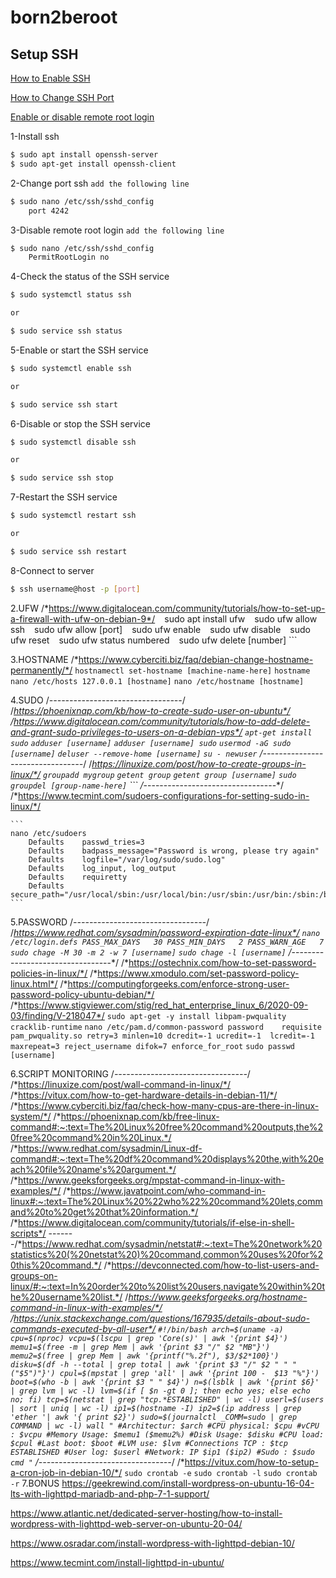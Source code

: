 # born2beroot

## Setup SSH

[How to Enable SSH](https://phoenixnap.com/kb/how-to-enable-ssh-on-debian)

[How to Change SSH Port](https://www.ubuntu18.com/ubuntu-change-ssh-port/)

[Enable or disable remote root login](https://www.ibm.com/docs/en/db2/11.5?topic=installation-enable-disable-remote-root-login)

1-Install ssh
```bash
$ sudo apt install openssh-server
$ sudo apt-get install openssh-client
```
2-Change port ssh ```add the following line```
```bash
$ sudo nano /etc/ssh/sshd_config
    port 4242
```
3-Disable remote root login ```add the following line```
```bash
$ sudo nano /etc/ssh/sshd_config
    PermitRootLogin no
```
4-Check the status of the SSH service
```bash
$ sudo systemctl status ssh

or

$ sudo service ssh status
```
5-Enable or start the SSH service
```bash
$ sudo systemctl enable ssh

or

$ sudo service ssh start
```
6-Disable or stop the SSH service
```bash
$ sudo systemctl disable ssh

or

$ sudo service ssh stop
```
7-Restart the SSH service
```bash
$ sudo systemctl restart ssh

or

$ sudo service ssh restart
```
8-Connect to server
```bash
$ ssh username@host -p [port]
```
    
2.UFW
    /*https://www.digitalocean.com/community/tutorials/how-to-set-up-a-firewall-with-ufw-on-debian-9*/
    ```
    ```
    sudo apt install ufw
    ```
    ```
    sudo ufw allow ssh
    ```
    ```
    sudo ufw allow [port]
    ```
    ```
    sudo ufw enable
    ```
    ```
    sudo ufw disable
    ```
    ```
    sudo ufw reset
    ```
    ```
    sudo ufw status numbered
    ```
    ```
    sudo ufw delete [number]
    ```

3.HOSTNAME
    /*https://www.cyberciti.biz/faq/debian-change-hostname-permanently/*/
    ```
    hostnamectl set-hostname [machine-name-here]
    ```
    ```
    hostname
    ```
    ```
    nano /etc/hosts
        127.0.0.1 [hostname]
    ```
    ```
    nano /etc/hostname
        [hostname]
    ```

4.SUDO
    /*---------------------------------*/
    /*https://phoenixnap.com/kb/how-to-create-sudo-user-on-ubuntu*/
    /*https://www.digitalocean.com/community/tutorials/how-to-add-delete-and-grant-sudo-privileges-to-users-on-a-debian-vps*/
    ```
    apt-get install sudo
    ```
    ```
    adduser [username]
    ```
    ```
    adduser [username] sudo
    ```
    ```
    usermod -aG sudo [username]
    ```
    ```
    deluser --remove-home [username]
    ```
    ```
    su - newuser
    ```
    /*---------------------------------*/
    /*https://linuxize.com/post/how-to-create-groups-in-linux/*/
    ```
    groupadd mygroup
    ```
    ```
    getent group
    ```
    ```
    getent group [username]
    ```
    ```
    sudo groupdel [group-name-here]
    ```
    ```
    /*---------------------------------*/
    /*https://www.tecmint.com/sudoers-configurations-for-setting-sudo-in-linux/*/

    ```
    nano /etc/sudoers
        Defaults    passwd_tries=3
        Defaults    badpass_message="Password is wrong, please try again"
        Defaults    logfile="/var/log/sudo/sudo.log"
        Defaults    log_input, log_output
        Defaults    requiretty
        Defaults    secure_path="/usr/local/sbin:/usr/local/bin:/usr/sbin:/usr/bin:/sbin:/bin:/snap/bin"
    ```

5.PASSWORD
    /*---------------------------------*/
    /*https://www.redhat.com/sysadmin/password-expiration-date-linux*/
    ```
    nano /etc/login.defs
        PASS_MAX_DAYS   30
        PASS_MIN_DAYS   2
        PASS_WARN_AGE   7
    ```
    ```
    sudo chage -M 30 -m 2 -w 7 [username]
    ```
    ```
    sudo chage -l [username]
    ```
    /*---------------------------------*/
    /*https://ostechnix.com/how-to-set-password-policies-in-linux/*/
    /*https://www.xmodulo.com/set-password-policy-linux.html*/
    /*https://computingforgeeks.com/enforce-strong-user-password-policy-ubuntu-debian/*/
    /*https://www.stigviewer.com/stig/red_hat_enterprise_linux_6/2020-09-03/finding/V-218047*/
    ```
    sudo apt-get -y install libpam-pwquality cracklib-runtime
    ```
    ```
    nano /etc/pam.d/common-password
        password    requisite   pam_pwquality.so retry=3 minlen=10 dcredit=-1 ucredit=-1 
                                lcredit=-1 maxrepeat=3 reject_username difok=7 enforce_for_root
    ```
    ```
    sudo passwd [username]
    ```

6.SCRIPT MONITORING
    /*---------------------------------*/
    /*https://linuxize.com/post/wall-command-in-linux/*/
    /*https://vitux.com/how-to-get-hardware-details-in-debian-11/*/
    /*https://www.cyberciti.biz/faq/check-how-many-cpus-are-there-in-linux-system/*/
    /*https://phoenixnap.com/kb/free-linux-command#:~:text=The%20Linux%20free%20command%20outputs,the%20free%20command%20in%20Linux.*/
    /*https://www.redhat.com/sysadmin/Linux-df-command#:~:text=The%20df%20command%20displays%20the,with%20each%20file%20name's%20argument.*/
    /*https://www.geeksforgeeks.org/mpstat-command-in-linux-with-examples/*/
    /*https://www.javatpoint.com/who-command-in-linux#:~:text=The%20Linux%20%22who%22%20command%20lets,command%20to%20get%20that%20information.*/
    /*https://www.digitalocean.com/community/tutorials/if-else-in-shell-scripts*/
    -------/*https://www.redhat.com/sysadmin/netstat#:~:text=The%20network%20statistics%20(%20netstat%20)%20command,common%20uses%20for%20this%20command.*/
    /*https://devconnected.com/how-to-list-users-and-groups-on-linux/#:~:text=In%20order%20to%20list%20users,navigate%20within%20the%20username%20list.*/
    /*https://www.geeksforgeeks.org/hostname-command-in-linux-with-examples/*/
    /*https://unix.stackexchange.com/questions/167935/details-about-sudo-commands-executed-by-all-user*/
    ```
    #!/bin/bash
    arch=$(uname -a)
    cpu=$(nproc)
    vcpu=$(lscpu | grep 'Core(s)' | awk '{print $4}')
    memu1=$(free -m | grep Mem | awk '{print $3 "/" $2 "MB"}')
    memu2=$(free | grep Mem | awk '{printf("%.2f"), $3/$2*100}')
    disku=$(df -h --total | grep total | awk '{print $3 "/" $2 " " "("$5")"}')
    cpul=$(mpstat | grep 'all' | awk '{print 100 -  $13 "%"}')
    boot=$(who -b | awk '{print $3 " " $4}')
    n=$(lsblk | awk '{print $6}' | grep lvm | wc -l)
    lvm=$(if [ $n -gt 0 ]; then echo yes; else echo no; fi)
    tcp=$(netstat | grep "tcp.*ESTABLISHED" | wc -l)
    userl=$(users | sort | uniq | wc -l)
    ip1=$(hostname -I)
    ip2=$(ip address | grep 'ether '| awk '{ print $2}')
    sudo=$(journalctl _COMM=sudo | grep COMMAND | wc -l)
    wall "
            #Architectur: $arch
            #CPU physical: $cpu
            #vCPU : $vcpu
            #Memory Usage: $memu1 ($memu2%)
            #Disk Usage: $disku
            #CPU load: $cpul
            #Last boot: $boot
            #LVM use: $lvm
            #Connections TCP : $tcp ESTABLISHED
            #User log: $userl
            #Network: IP $ip1 ($ip2)
            #Sudo : $sudo cmd
    "
    ```
    /*---------------------------------*/
    /*https://vitux.com/how-to-setup-a-cron-job-in-debian-10/*/
    ```
    sudo crontab -e
    ```
    ```
    sudo crontab -l
    ```
    ```
    sudo crontab -r
    ```
7.BONUS
https://geekrewind.com/install-wordpress-on-ubuntu-16-04-lts-with-lighttpd-mariadb-and-php-7-1-support/


https://www.atlantic.net/dedicated-server-hosting/how-to-install-wordpress-with-lighttpd-web-server-on-ubuntu-20-04/


https://www.osradar.com/install-wordpress-with-lighttpd-debian-10/


https://www.tecmint.com/install-lighttpd-in-ubuntu/

